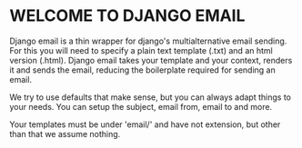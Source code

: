 **WELCOME TO DJANGO EMAIL**
=========================

Django email is a thin wrapper for django's multialternative email sending. For this you will need to specify a plain text template (.txt) and an html version (.html).
Django email takes your template and your context, renders it and sends the email, reducing the boilerplate required for sending an email.

We try to use defaults that make sense, but you can always adapt things to your needs. You can setup the subject, email from, email to and more.

Your templates must be under 'email/' and have not extension, but other than that we assume nothing.
